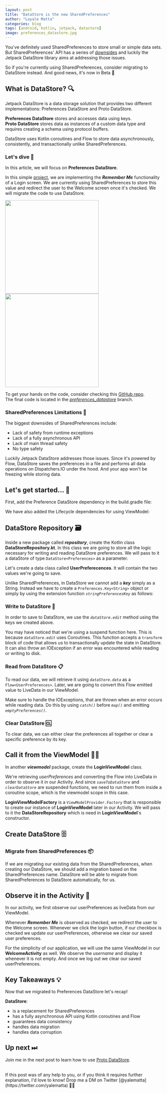 ```yaml
---
layout: post
title: "DataStore is the new SharedPreferences"
author: "Layale Matta"
categories: blog
tags: [android, kotlin, jetpack, datastore]
image: preferences_datastore.jpg
---
```


You've definitely used SharedPreferences to store small or simple data sets. But SharedPreferences' API has a series of [downsides](https://android-developers.googleblog.com/2020/09/prefer-storing-data-with-jetpack.html) and luckily the Jetpack DataStore library aims at addressing those issues.

So if you're currently using SharedPreferences, consider migrating to DataStore instead. 
And good news, it's now in Beta 🎉

## What is DataStore? 🔍

Jetpack DataStore is a data storage solution that provides two different implementations: 
Preferences DataStore and Proto DataStore.

**Preferences DataStore** stores and accesses data using keys.
<br>
**Proto DataStore** stores data as instances of a custom data type and requires creating a schema using protocol buffers.

DataStore uses Kotlin coroutines and Flow to store data asynchronously, consistently, and transactionally unlike SharedPreferences.

### Let's dive 🤿

In this article, we will focus on **Preferences DataStore**. 

In this simple [project](https://github.com/yalematta/datastore-demo), we are implementing the _**Remember Me**_ functionality of a Login screen. We are currently using SharedPreferences to store this value and redirect the user to the Welcome screen once it's checked. We will migrate the code to use DataStore.

<img src="../assets/img/preferences_login.png" width="300"/> <img src="../assets/img/preferences_welcome.png" width="300"/>

To get your hands on the code, consider checking this [GitHub repo](https://github.com/yalematta/datastore-demo). <br>
The final code is located in the [_preferences_datastore_](https://github.com/yalematta/datastore-demo/tree/preferences_datastore) branch.

### SharedPreferences Limitations 🛑

The biggest downsides of SharedPreferences include: 
- Lack of safety from runtime exceptions
- Lack of a fully asynchronous API
- Lack of main thread safety
- No type safety

Luckily Jetpack DataStore addresses those issues. Since it's powered by Flow, DataStore saves the preferences in a file and performs all data operations on Dispatchers.IO under the hood. And your app won't be freezing while storing data. 

## Let's get started... 🏁

First, add the Preference DataStore dependency in the build.gradle file:

<script src="https://gist.github.com/yalematta/348c8c97a8e97ecb17dffb8081d499de.js"></script>

We have also added the Lifecycle dependencies for using ViewModel:

<script src="https://gist.github.com/yalematta/8b915f66235df897bef53dcf01d2637c.js"></script>

## DataStore Repository 🗃️
Inside a new package called _**repository**_, create the Kotlin class **DataStoreRepository.kt**. In this class we are going to store all the logic necessary for writing and reading DataStore preferences. We will pass to it a dataStore of type `DataStore<Preferences>` as a parameter. 

<script src="https://gist.github.com/yalematta/bb26e69e192bb33b170ead7249ad97ac.js"></script>

Let's create a data class called **UserPreferecences**. It will contain the two values we're going to save.

<script src="https://gist.github.com/yalematta/34049de665faff336330d137a4905d1b.js"></script>

Unlike SharedPreferences, in DataStore we cannot add a _**key**_ simply as a String. Instead we have to create a `Preferences.Key<String>` object or simply by using the extension function _`stringPreferencesKey`_ as follows:

<script src="https://gist.github.com/yalematta/08866644d645bc2f3e1a556a510f76db.js"></script>

### Write to DataStore 📝

In order to save to DataStore, we use the _`dataStore.edit`_ method using the keys we created above.

<script src="https://gist.github.com/yalematta/95f5f58529aa52397daab93616ab542b.js"></script>

You may have noticed that we're using a suspend function here. This is because _`dataStore.edit`_ uses Coroutines. This function accepts a `transform` block of code that allows us to transactionally update the state in DataStore.  It can also throw an IOException if an error was encountered while reading or writing to disk.

### Read from DataStore 📋

To read our data, we will retrieve it using _`dataStore.data`_ as a `Flow<UserPreferences>`.
Later, we are going to convert this Flow emitted value to LiveData in our ViewModel. 

<script src="https://gist.github.com/yalematta/9a521534d54821199014aec796346c4e.js"></script>

Make sure to handle the IOExceptions, that are thrown when an error occurs while reading data. Do this by using _`catch()`_ before _`map()`_  and emitting _`emptyPreferences()`_.

### Clear DataStore 🆑

To clear data, we can either clear the preferences all together or clear a specific preference by its key.

<script src="https://gist.github.com/yalematta/0fe8c6aa5e43b070803be431a3099864.js"></script>

## Call it from the ViewModel 🤙🏼

In another _**viewmodel**_ package, create the **LoginViewModel** class. 

<script src="https://gist.github.com/yalematta/4d0150753d3dbe9a2432b1a4ce832042.js"></script>

We're retrieving _userPreferences_ and converting the Flow into LiveData in order to observe it in our Activity. And since _`saveToDataStore`_ and _`clearDataStore`_  are suspended functions, we need to run them from inside a coroutine scope, which is the viewmodel scope in this case.

**LoginViewModelFactory** is a `ViewModelProvider.Factory` that is responsible to create our instance of **LoginViewModel** later in our Activity. We will pass to it the **DataStoreRepository** which is need in **LoginViewModel**'s constructor.

## Create DataStore 🗄️

<script src="https://gist.github.com/yalematta/7bfd2c23a821f87f2344af2fa9fbf9c8.js"></script>

### Migrate from SharedPreferences 📦

If we are migrating our existing data from the SharedPreferences, when creating our DataStore, we should add a migration based on the SharedPreferences name. DataStore will be able to migrate from SharedPreferences to DataStore automatically, for us. 

<script src="https://gist.github.com/yalematta/2b265802c8afe71049e343e1e802c854.js"></script>

## Observe it in the Activity 🔬

In our activity, we first observe our userPreferences as liveData from our ViewModel.

<script src="https://gist.github.com/yalematta/ec554c854cfdc8be3fc9b819aa25db8f.js"></script>

Whenever _**Remember Me**_ is observed as checked, we redirect the user to the Welcome screen. Whenever we click the login button, if our checkbox is checked we update our userPreferences, otherwise we clear our saved user preferences.

For the simplicity of our application, we will use the same ViewModel in our **WelcomeActivity** as well. We observe the _username_ and display it whenever it is not empty. And once we log out we clear our saved userPreferences. 

<script src="https://gist.github.com/yalematta/e8f38328cd5a6e8debe8ef88f8b429f8.js"></script>

## Key Takeaways 💡

Now that we migrated to Preferences DataStore let's recap! 

**DataStore**:
- is a replacement for SharedPreferences
- has a fully asynchronous API using Kotlin coroutines and Flow
- guarantees data consistency
- handles data migration
- handles data corruption

## Up next ⏭

Join me in the next post to learn how to use [Proto DataStore](https://yalematta.dev/blog/proto-datastore.html).

<br>
If this post was of any help to you, or if you think it requires further explanation, I'd love to know! Drop me a DM on Twitter [@yalematta](https://twitter.com/yalematta) ✌🏼